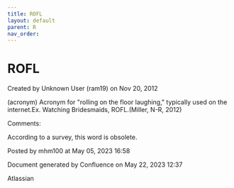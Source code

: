 ```yaml
---
title: ROFL
layout: default
parent: R
nav_order:
---
```


# ROFL

Created by  Unknown User (ram19) on Nov 20, 2012

(acronym) Acronym for &quot;rolling on the floor laughing,&quot; typically used on the internet.Ex. Watching Bridesmaids, ROFL.(Miller, N-R, 2012)

Comments:

According to a survey, this word is obsolete.

Posted by mhm100 at May 05, 2023 16:58

Document generated by Confluence on May 22, 2023 12:37

Atlassian
